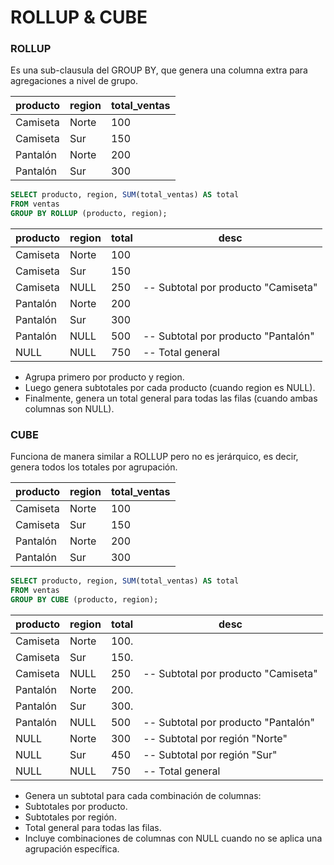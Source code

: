 # ROLLUP & CUBE

### ROLLUP
Es una sub-clausula del GROUP BY, que genera una columna extra para agregaciones a nivel de grupo.


producto    |  region    |  total_ventas
------------|------------|---------------
Camiseta    |  Norte     |  100
Camiseta    |  Sur       |  150
Pantalón    |  Norte     |  200
Pantalón    |  Sur       |  300

```sql
SELECT producto, region, SUM(total_ventas) AS total
FROM ventas
GROUP BY ROLLUP (producto, region);
```

producto    |  region    |  total | desc
------------|------------|--------|------
Camiseta    |  Norte     |  100   | 
Camiseta    |  Sur       |  150   | 
Camiseta    |  NULL      |  250   | -- Subtotal por producto "Camiseta"
Pantalón    |  Norte     |  200   | 
Pantalón    |  Sur       |  300   | 
Pantalón    |  NULL      |  500   | -- Subtotal por producto "Pantalón"
NULL        |  NULL      |  750   | -- Total general

- Agrupa primero por producto y region.
- Luego genera subtotales por cada producto (cuando region es NULL).
- Finalmente, genera un total general para todas las filas (cuando ambas columnas son NULL).


### CUBE
Funciona de manera similar a ROLLUP pero no es jerárquico, es decir, genera todos los totales por agrupación.

producto    |  region    |  total_ventas
------------|------------|---------------
Camiseta    |  Norte     |  100
Camiseta    |  Sur       |  150
Pantalón    |  Norte     |  200
Pantalón    |  Sur       |  300

```sql
SELECT producto, region, SUM(total_ventas) AS total
FROM ventas
GROUP BY CUBE (producto, region);
```

producto    |  region    |  total | desc
------------|------------|--------|--
Camiseta    |  Norte     |  100.  |
Camiseta    |  Sur       |  150.  |
Camiseta    |  NULL      |  250   |-- Subtotal por producto "Camiseta"
Pantalón    |  Norte     |  200.  |
Pantalón    |  Sur       |  300.  |
Pantalón    |  NULL      |  500   |-- Subtotal por producto "Pantalón"
NULL        |  Norte     |  300   |-- Subtotal por región "Norte"
NULL        |  Sur       |  450   |-- Subtotal por región "Sur"
NULL        |  NULL      |  750   |-- Total general

- Genera un subtotal para cada combinación de columnas:
- Subtotales por producto.
- Subtotales por región.
- Total general para todas las filas.
- Incluye combinaciones de columnas con NULL cuando no se aplica una agrupación específica.